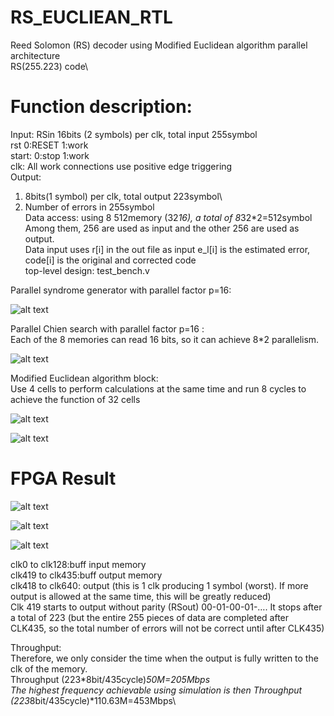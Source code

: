 # RS_EUCLIEAN_RTL
Reed Solomon (RS) decoder using Modified Euclidean algorithm parallel architecture\
RS(255.223) code\
# Function description:
Input: RSin 16bits (2 symbols) per clk, total input 255symbol\
rst 0:RESET 1:work\
start: 0:stop 1:work\
clk: All work connections use positive edge triggering\
Output: 
1. 8bits(1 symbol) per clk, total output 223symbol\
2. Number of errors in 255symbol\
Data access: using 8 512memory (32*16), a total of 8*32*2=512symbol Among them, 256 are used as input and the other 256 are used as output.\
Data input uses r[i] in the out file as input e_l[i] is the estimated error, code[i] is the original and corrected code\
top-level design: test_bench.v

Parallel syndrome generator with parallel factor p=16:

![alt text](https://github.com/exhan100chou/RS_EUCLIEAN_RTL/blob/main/photo/RS1.jpg)

Parallel Chien search with parallel factor p=16 :\
Each of the 8 memories can read 16 bits, so it can achieve 8*2 parallelism.

![alt text](https://github.com/exhan100chou/RS_EUCLIEAN_RTL/blob/main/photo/RS2.jpg)

Modified Euclidean algorithm block: \
Use 4 cells to perform calculations at the same time and run 8 cycles to achieve the function of 32 cells

![alt text](https://github.com/exhan100chou/RS_EUCLIEAN_RTL/blob/main/photo/RS3.jpg)

![alt text](https://github.com/exhan100chou/RS_EUCLIEAN_RTL/blob/main/photo/RS4.jpg)

# FPGA Result


![alt text](https://github.com/exhan100chou/RS_EUCLIEAN_RTL/blob/main/photo/RS5.jpg)


![alt text](https://github.com/exhan100chou/RS_EUCLIEAN_RTL/blob/main/photo/RS6.jpg)

![alt text](https://github.com/exhan100chou/RS_EUCLIEAN_RTL/blob/main/photo/RS7.jpg)

clk0 to clk128:buff input memory \
clk419 to clk435:buff output memory\
clk418 to clk640: output (this is 1 clk producing 1 symbol (worst). If more output is allowed at the same time, this will be greatly reduced)\
Clk 419 starts to output without parity (RSout) 00-01-00-01-…. It stops after a total of 223 (but the entire 255 pieces of data are completed after CLK435, so the total number of errors will not be correct until after CLK435)

Throughput:\
Therefore, we only consider the time when the output is fully written to the clk of the memory.\
Throughput (223*8bit/435cycle)*50M=205Mbps\
The highest frequency achievable using simulation is then Throughput (223*8bit/435cycle)*110.63M=453Mbps\


